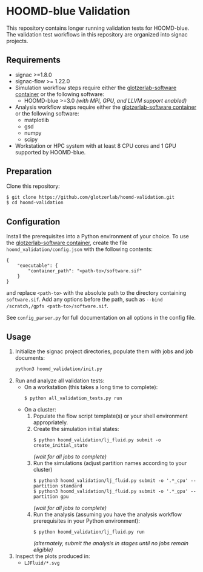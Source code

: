 # HOOMD-blue Validation

This repository contains longer running validation tests for HOOMD-blue. The
validation test workflows in this repository are organized into signac projects.

## Requirements

* signac >=1.8.0
* signac-flow >= 1.22.0
* Simulation workflow steps require either the [glotzerlab-software container]
  or the following software:
    * HOOMD-blue >=3.0 *(with MPI, GPU, and LLVM support enabled)*
* Analysis workflow steps require either the [glotzerlab-software container] or
  the following software:
    * matplotlib
    * gsd
    * numpy
    * scipy
* Workstation or HPC system with at least 8 CPU cores and 1 GPU supported by
  HOOMD-blue.

## Preparation

Clone this repository:

```bash
$ git clone https://github.com/glotzerlab/hoomd-validation.git
$ cd hoomd-validation
```

## Configuration

Install the prerequisites into a Python environment of your choice. To use the
[glotzerlab-software container], create the file `hoomd_validation/config.json`
with the following contents:
```
{
    "executable": {
        "container_path": "<path-to>/software.sif"
    }
}
```
and replace `<path-to>` with the absolute path to the directory containing
`software.sif`. Add any options before the path, such as
`--bind /scratch,/gpfs <path-to>/software.sif`.

See `config_parser.py` for full documentation on all options in the config file.

## Usage

1. Initialize the signac project directories, populate them with jobs and job
documents:
    ```bash
    python3 hoomd_validation/init.py
    ```
2. Run and analyze all validation tests:
    * On a workstation (this takes a long time to complete):
        ```
        $ python all_validation_tests.py run
        ```
    * On a cluster:
        1. Populate the flow script template(s) or your shell environment appropriately.
        2. Create the simulation initial states:
            ```
            $ python hoomd_validation/lj_fluid.py submit -o create_initial_state
            ```
            *(wait for all jobs to complete)*
        3. Run the simulations (adjust partition names according to your cluster)
            ```
            $ python3 hoomd_validation/lj_fluid.py submit -o '.*_cpu' --partition standard
            $ python3 hoomd_validation/lj_fluid.py submit -o '.*_gpu' --partition gpu
            ```
            *(wait for all jobs to complete)*
        4. Run the analysis (assuming you have the analysis workflow prerequisites in your Python environment):
            ```
            $ python hoomd_validation/lj_fluid.py run
            ```
            *(alternately, submit the analysis in stages until no jobs remain eligible)*
3. Inspect the plots produced in:
    * `LJFluid/*.svg`

[glotzerlab-software container]: https://glotzerlab-software.readthedocs.io/
